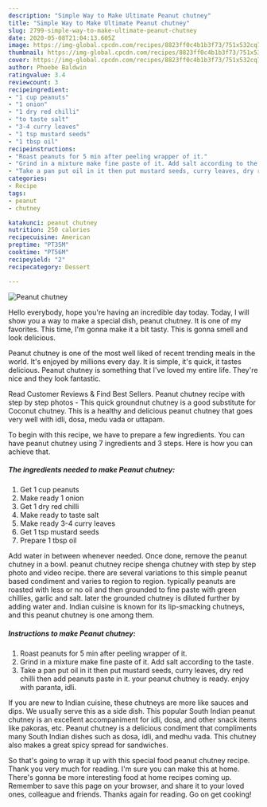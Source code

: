 ```yaml
---
description: "Simple Way to Make Ultimate Peanut chutney"
title: "Simple Way to Make Ultimate Peanut chutney"
slug: 2799-simple-way-to-make-ultimate-peanut-chutney
date: 2020-05-08T21:04:13.605Z
image: https://img-global.cpcdn.com/recipes/8823ff0c4b1b3f73/751x532cq70/peanut-chutney-recipe-main-photo.jpg
thumbnail: https://img-global.cpcdn.com/recipes/8823ff0c4b1b3f73/751x532cq70/peanut-chutney-recipe-main-photo.jpg
cover: https://img-global.cpcdn.com/recipes/8823ff0c4b1b3f73/751x532cq70/peanut-chutney-recipe-main-photo.jpg
author: Phoebe Baldwin
ratingvalue: 3.4
reviewcount: 3
recipeingredient:
- "1 cup peanuts"
- "1 onion"
- "1 dry red chilli"
- "to taste salt"
- "3-4 curry leaves"
- "1 tsp mustard seeds"
- "1 tbsp oil"
recipeinstructions:
- "Roast peanuts for 5 min after peeling wrapper of it."
- "Grind in a mixture make fine paste of it. Add salt according to the taste."
- "Take a pan put oil in it then put mustard seeds, curry leaves, dry red chilli then add peanuts paste in it. your peanut chutney is ready. enjoy with paranta, idli."
categories:
- Recipe
tags:
- peanut
- chutney

katakunci: peanut chutney 
nutrition: 250 calories
recipecuisine: American
preptime: "PT35M"
cooktime: "PT56M"
recipeyield: "2"
recipecategory: Dessert

---
```



![Peanut chutney](https://img-global.cpcdn.com/recipes/8823ff0c4b1b3f73/751x532cq70/peanut-chutney-recipe-main-photo.jpg)

Hello everybody, hope you're having an incredible day today. Today, I will show you a way to make a special dish, peanut chutney. It is one of my favorites. This time, I'm gonna make it a bit tasty. This is gonna smell and look delicious.

Peanut chutney is one of the most well liked of recent trending meals in the world. It's enjoyed by millions every day. It is simple, it's quick, it tastes delicious. Peanut chutney is something that I've loved my entire life. They're nice and they look fantastic.

Read Customer Reviews &amp; Find Best Sellers. Peanut chutney recipe with step by step photos - This quick groundnut chutney is a good substitute for Coconut chutney. This is a healthy and delicious peanut chutney that goes very well with idli, dosa, medu vada or uttapam.


To begin with this recipe, we have to prepare a few ingredients. You can have peanut chutney using 7 ingredients and 3 steps. Here is how you can achieve that.

<!--inarticleads1-->

##### The ingredients needed to make Peanut chutney:

1. Get 1 cup peanuts
1. Make ready 1 onion
1. Get 1 dry red chilli
1. Make ready to taste salt
1. Make ready 3-4 curry leaves
1. Get 1 tsp mustard seeds
1. Prepare 1 tbsp oil


Add water in between whenever needed. Once done, remove the peanut chutney in a bowl. peanut chutney recipe shenga chutney with step by step photo and video recipe. there are several variations to this simple peanut based condiment and varies to region to region. typically peanuts are roasted with less or no oil and then grounded to fine paste with green chillies, garlic and salt. later the grounded chutney is diluted further by adding water and. Indian cuisine is known for its lip-smacking chutneys, and this peanut chutney is one among them. 

<!--inarticleads2-->

##### Instructions to make Peanut chutney:

1. Roast peanuts for 5 min after peeling wrapper of it.
1. Grind in a mixture make fine paste of it. Add salt according to the taste.
1. Take a pan put oil in it then put mustard seeds, curry leaves, dry red chilli then add peanuts paste in it. your peanut chutney is ready. enjoy with paranta, idli.


If you are new to Indian cuisine, these chutneys are more like sauces and dips. We usually serve this as a side dish. This popular South Indian peanut chutney is an excellent accompaniment for idli, dosa, and other snack items like pakoras, etc. Peanut chutney is a delicious condiment that compliments many South Indian dishes such as dosa, idli, and medhu vada. This chutney also makes a great spicy spread for sandwiches. 

So that's going to wrap it up with this special food peanut chutney recipe. Thank you very much for reading. I'm sure you can make this at home. There's gonna be more interesting food at home recipes coming up. Remember to save this page on your browser, and share it to your loved ones, colleague and friends. Thanks again for reading. Go on get cooking!
